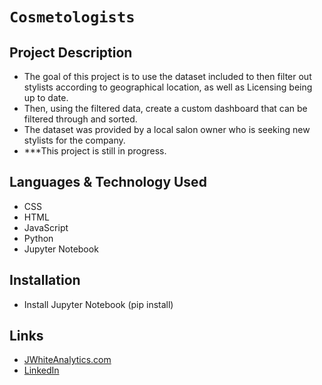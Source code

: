 # `Cosmetologists`

## Project Description

- The goal of this project is to use the dataset included to then filter out stylists according to geographical location, as well as Licensing being up to date.
- Then, using the filtered data, create a custom dashboard that can be filtered through and sorted.
- The dataset was provided by a local salon owner who is seeking new stylists for the company.
- ***This project is still in progress.

## Languages & Technology Used

- CSS
- HTML
- JavaScript
- Python
- Jupyter Notebook

## Installation

- Install Jupyter Notebook (pip install)

## Links
- [JWhiteAnalytics.com](https://jwhiteanalytics.com)
- [LinkedIn](https://www.linkedin.com/in/jimmywhite1987)
